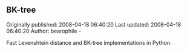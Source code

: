 ## BK-tree

Originally published: 2008-04-18 06:40:20
Last updated: 2008-04-18 06:40:20
Author: bearophile -

Fast Levenshtein distance and BK-tree implementations in Python.